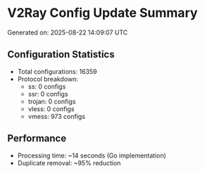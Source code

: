 # V2Ray Config Update Summary
Generated on: 2025-08-22 14:09:07 UTC

## Configuration Statistics
- Total configurations: 16359
- Protocol breakdown:
  - ss: 0 configs
  - ssr: 0 configs
  - trojan: 0 configs
  - vless: 0 configs
  - vmess: 973 configs

## Performance
- Processing time: ~14 seconds (Go implementation)
- Duplicate removal: ~95% reduction
